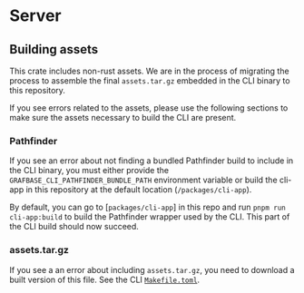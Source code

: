# Server

## Building assets

This crate includes non-rust assets. We are in the process of migrating the
process to assemble the final `assets.tar.gz` embedded in the CLI binary to
this repository.

If you see errors related to the assets, please use the following sections to
make sure the assets necessary to build the CLI are present.

### Pathfinder

If you see an error about not finding a bundled Pathfinder build to include in
the CLI binary, you must either provide the
`GRAFBASE_CLI_PATHFINDER_BUNDLE_PATH` environment variable or build the cli-app
in this repository at the default location (`/packages/cli-app`).

By default, you can go to [`packages/cli-app`] in this repo and run `pnpm run
cli-app:build` to build the Pathfinder wrapper used by the CLI. This part of
the CLI build should now succeed.

### assets.tar.gz

If you see a an error about including `assets.tar.gz`, you need to download a
built version of this file. See the CLI [`Makefile.toml`](../../Makefile.toml).
